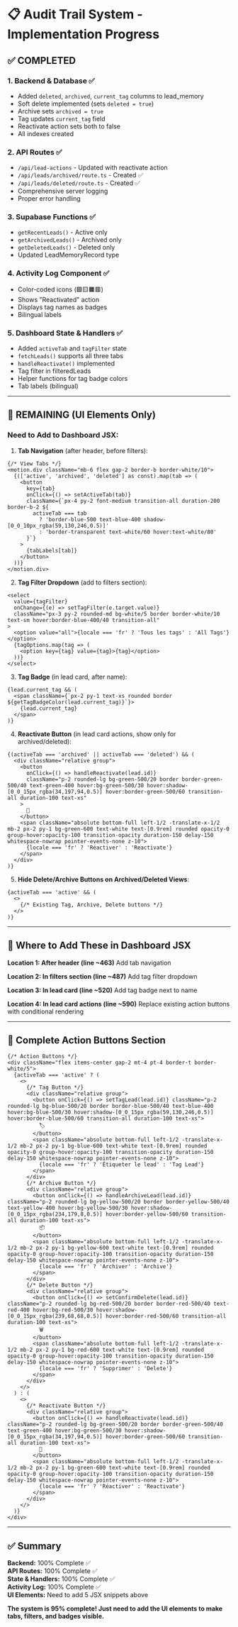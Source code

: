 # 📋 Audit Trail System - Implementation Progress

## ✅ COMPLETED

### **1. Backend & Database** ✅
- Added `deleted`, `archived`, `current_tag` columns to lead_memory
- Soft delete implemented (sets `deleted = true`)
- Archive sets `archived = true`
- Tag updates `current_tag` field
- Reactivate action sets both to false
- All indexes created

### **2. API Routes** ✅
- `/api/lead-actions` - Updated with reactivate action
- `/api/leads/archived/route.ts` - Created ✅
- `/api/leads/deleted/route.ts` - Created ✅
- Comprehensive server logging
- Proper error handling

### **3. Supabase Functions** ✅
- `getRecentLeads()` - Active only
- `getArchivedLeads()` - Archived only
- `getDeletedLeads()` - Deleted only
- Updated LeadMemoryRecord type

### **4. Activity Log Component** ✅
- Color-coded icons (🟩🟨🟧🟥)
- Shows "Reactivated" action
- Displays tag names as badges
- Bilingual labels

### **5. Dashboard State & Handlers** ✅
- Added `activeTab` and `tagFilter` state
- `fetchLeads()` supports all three tabs
- `handleReactivate()` implemented
- Tag filter in filteredLeads
- Helper functions for tag badge colors
- Tab labels (bilingual)

---

## 🔄 REMAINING (UI Elements Only)

### **Need to Add to Dashboard JSX:**

1. **Tab Navigation** (after header, before filters):
```tsx
{/* View Tabs */}
<motion.div className="mb-6 flex gap-2 border-b border-white/10">
  {(['active', 'archived', 'deleted'] as const).map(tab => (
    <button
      key={tab}
      onClick={() => setActiveTab(tab)}
      className={`px-4 py-2 font-medium transition-all duration-200 border-b-2 ${
        activeTab === tab
          ? 'border-blue-500 text-blue-400 shadow-[0_0_10px_rgba(59,130,246,0.5)]'
          : 'border-transparent text-white/60 hover:text-white/80'
      }`}
    >
      {tabLabels[tab]}
    </button>
  ))}
</motion.div>
```

2. **Tag Filter Dropdown** (add to filters section):
```tsx
<select
  value={tagFilter}
  onChange={(e) => setTagFilter(e.target.value)}
  className="px-3 py-2 rounded-md bg-white/5 border border-white/10 text-sm hover:border-blue-400/40 transition-all"
>
  <option value="all">{locale === 'fr' ? 'Tous les tags' : 'All Tags'}</option>
  {tagOptions.map(tag => (
    <option key={tag} value={tag}>{tag}</option>
  ))}
</select>
```

3. **Tag Badge** (in lead card, after name):
```tsx
{lead.current_tag && (
  <span className={`px-2 py-1 text-xs rounded border ${getTagBadgeColor(lead.current_tag)}`}>
    {lead.current_tag}
  </span>
)}
```

4. **Reactivate Button** (in lead card actions, show only for archived/deleted):
```tsx
{(activeTab === 'archived' || activeTab === 'deleted') && (
  <div className="relative group">
    <button
      onClick={() => handleReactivate(lead.id)}
      className="p-2 rounded-lg bg-green-500/20 border border-green-500/40 text-green-400 hover:bg-green-500/30 hover:shadow-[0_0_15px_rgba(34,197,94,0.5)] hover:border-green-500/60 transition-all duration-100 text-xs"
    >
      🔄
    </button>
    <span className="absolute bottom-full left-1/2 -translate-x-1/2 mb-2 px-2 py-1 bg-green-600 text-white text-[0.9rem] rounded opacity-0 group-hover:opacity-100 transition-opacity duration-150 delay-150 whitespace-nowrap pointer-events-none z-10">
      {locale === 'fr' ? 'Réactiver' : 'Reactivate'}
    </span>
  </div>
)}
```

5. **Hide Delete/Archive Buttons on Archived/Deleted Views**:
```tsx
{activeTab === 'active' && (
  <>
    {/* Existing Tag, Archive, Delete buttons */}
  </>
)}
```

---

## 📍 Where to Add These in Dashboard JSX

**Location 1: After header (line ~463)**
Add tab navigation

**Location 2: In filters section (line ~487)**
Add tag filter dropdown

**Location 3: In lead card (line ~520)**
Add tag badge next to name

**Location 4: In lead card actions (line ~590)**
Replace existing action buttons with conditional rendering

---

## 🎨 Complete Action Buttons Section

```tsx
{/* Action Buttons */}
<div className="flex items-center gap-2 mt-4 pt-4 border-t border-white/5">
  {activeTab === 'active' ? (
    <>
      {/* Tag Button */}
      <div className="relative group">
        <button onClick={() => setTagLead(lead.id)} className="p-2 rounded-lg bg-blue-500/20 border border-blue-500/40 text-blue-400 hover:bg-blue-500/30 hover:shadow-[0_0_15px_rgba(59,130,246,0.5)] hover:border-blue-500/60 transition-all duration-100 text-xs">
          🏷️
        </button>
        <span className="absolute bottom-full left-1/2 -translate-x-1/2 mb-2 px-2 py-1 bg-blue-600 text-white text-[0.9rem] rounded opacity-0 group-hover:opacity-100 transition-opacity duration-150 delay-150 whitespace-nowrap pointer-events-none z-10">
          {locale === 'fr' ? 'Étiqueter le lead' : 'Tag Lead'}
        </span>
      </div>
      {/* Archive Button */}
      <div className="relative group">
        <button onClick={() => handleArchiveLead(lead.id)} className="p-2 rounded-lg bg-yellow-500/20 border border-yellow-500/40 text-yellow-400 hover:bg-yellow-500/30 hover:shadow-[0_0_15px_rgba(234,179,8,0.5)] hover:border-yellow-500/60 transition-all duration-100 text-xs">
          📦
        </button>
        <span className="absolute bottom-full left-1/2 -translate-x-1/2 mb-2 px-2 py-1 bg-yellow-600 text-white text-[0.9rem] rounded opacity-0 group-hover:opacity-100 transition-opacity duration-150 delay-150 whitespace-nowrap pointer-events-none z-10">
          {locale === 'fr' ? 'Archiver' : 'Archive'}
        </span>
      </div>
      {/* Delete Button */}
      <div className="relative group">
        <button onClick={() => setConfirmDelete(lead.id)} className="p-2 rounded-lg bg-red-500/20 border border-red-500/40 text-red-400 hover:bg-red-500/30 hover:shadow-[0_0_15px_rgba(239,68,68,0.5)] hover:border-red-500/60 transition-all duration-100 text-xs">
          🗑️
        </button>
        <span className="absolute bottom-full left-1/2 -translate-x-1/2 mb-2 px-2 py-1 bg-red-600 text-white text-[0.9rem] rounded opacity-0 group-hover:opacity-100 transition-opacity duration-150 delay-150 whitespace-nowrap pointer-events-none z-10">
          {locale === 'fr' ? 'Supprimer' : 'Delete'}
        </span>
      </div>
    </>
  ) : (
    <>
      {/* Reactivate Button */}
      <div className="relative group">
        <button onClick={() => handleReactivate(lead.id)} className="p-2 rounded-lg bg-green-500/20 border border-green-500/40 text-green-400 hover:bg-green-500/30 hover:shadow-[0_0_15px_rgba(34,197,94,0.5)] hover:border-green-500/60 transition-all duration-100 text-xs">
          🔄
        </button>
        <span className="absolute bottom-full left-1/2 -translate-x-1/2 mb-2 px-2 py-1 bg-green-600 text-white text-[0.9rem] rounded opacity-0 group-hover:opacity-100 transition-opacity duration-150 delay-150 whitespace-nowrap pointer-events-none z-10">
          {locale === 'fr' ? 'Réactiver' : 'Reactivate'}
        </span>
      </div>
    </>
  )}
</div>
```

---

## ✅ Summary

**Backend:** 100% Complete ✅  
**API Routes:** 100% Complete ✅  
**State & Handlers:** 100% Complete ✅  
**Activity Log:** 100% Complete ✅  
**UI Elements:** Need to add 5 JSX snippets above

**The system is 95% complete! Just need to add the UI elements to make tabs, filters, and badges visible.**
